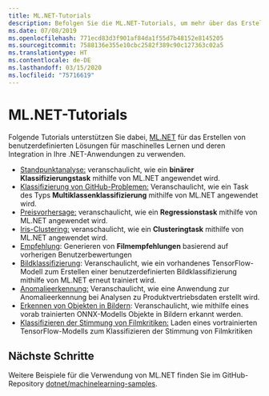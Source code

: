 ```yaml
---
title: ML.NET-Tutorials
description: Befolgen Sie die ML.NET-Tutorials, um mehr über das Erstellen von benutzerdefinierten KI-Lösungen und deren Integration in .NET-Anwendungen zu erfahren.
ms.date: 07/08/2019
ms.openlocfilehash: 771ecd83d3f901af84da1f55d7b48152e8145205
ms.sourcegitcommit: 7588136e355e10cbc2582f389c90c127363c02a5
ms.translationtype: HT
ms.contentlocale: de-DE
ms.lasthandoff: 03/15/2020
ms.locfileid: "75716619"
---
```

# <a name="mlnet-tutorials"></a>ML.NET-Tutorials

Folgende Tutorials unterstützen Sie dabei, [ML.NET](../index.yml) für das Erstellen von benutzerdefinierten Lösungen für maschinelles Lernen und deren Integration in Ihre .NET-Anwendungen zu verwenden.

- [Standpunktanalyse:](sentiment-analysis.md) veranschaulicht, wie ein **binärer Klassifizierungstask** mithilfe von ML.NET angewendet wird.
- [Klassifizierung von GitHub-Problemen:](github-issue-classification.md) Veranschaulicht, wie ein Task des Typs **Multiklassenklassifizierung** mithilfe von ML.NET angewendet wird.
- [Preisvorhersage:](predict-prices.md) veranschaulicht, wie ein **Regressionstask** mithilfe von ML.NET angewendet wird.
- [Iris-Clustering:](iris-clustering.md) veranschaulicht, wie ein **Clusteringtask** mithilfe von ML.NET angewendet wird.
- [Empfehlung](movie-recommendation.md): Generieren von **Filmempfehlungen** basierend auf vorherigen Benutzerbewertungen
- [Bildklassifizierung](image-classification.md): Veranschaulicht, wie ein vorhandenes TensorFlow-Modell zum Erstellen einer benutzerdefinierten Bildklassifizierung mithilfe von ML.NET erneut trainiert wird.
- [Anomalieerkennung:](sales-anomaly-detection.md) Veranschaulicht, wie eine Anwendung zur Anomalieerkennung bei Analysen zu Produktvertriebsdaten erstellt wird.
- [Erkennen von Objekten in Bildern](object-detection-onnx.md): Veranschaulicht, wie mithilfe eines vorab trainierten ONNX-Modells Objekte in Bildern erkannt werden.
- [Klassifizieren der Stimmung von Filmkritiken:](text-classification-tf.md) Laden eines vortrainierten TensorFlow-Modells zum Klassifizieren der Stimmung von Filmkritiken

## <a name="next-steps"></a>Nächste Schritte

Weitere Beispiele für die Verwendung von ML.NET finden Sie im GitHub-Repository [dotnet/machinelearning-samples](https://github.com/dotnet/machinelearning-samples).
